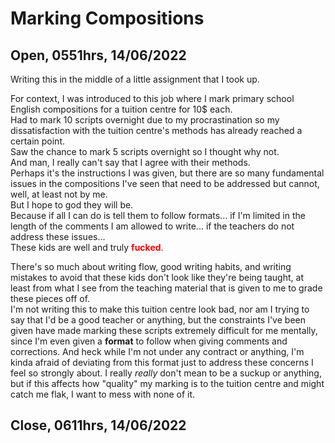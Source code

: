 # Marking Compositions

## Open, 0551hrs, 14/06/2022

Writing this in the middle of a little assignment that I took up.

For context, I was introduced to this job where I mark primary school English compositions for a tuition centre for 10$ each.  
Had to mark 10 scripts overnight due to my procrastination so my dissatisfaction with the tuition centre's methods has already reached a certain point.  
Saw the chance to mark 5 scripts overnight so I thought why not.  
And man, I really can't say that I agree with their methods.  
Perhaps it's the instructions I was given, but there are so many fundamental issues in the compositions I've seen that need to be addressed but cannot, well, at least not by me.  
But I hope to god they will be.  
Because if all I can do is tell them to follow formats... if I'm limited in the length of the comments I am allowed to write... if the teachers do not address these issues...  
These kids are well and truly <span style="color:red">**fucked**</span>.

There's so much about writing flow, good writing habits, and writing mistakes to avoid that these kids don't look like they're being taught, at least from what I see from the teaching material that is given to me to grade these pieces off of.  
I'm not writing this to make this tuition centre look bad, nor am I trying to say that I'd be a good teacher or anything, but the constraints I've been given have made marking these scripts extremely difficult for me mentally, since I'm even given a **format** to follow when giving comments and corrections. And heck while I'm not under any contract or anything, I'm kinda afraid of deviating from this format just to address these concerns I feel so strongly about. I really *really* don't mean to be a suckup or anything, but if this affects how "quality" my marking is to the tuition centre and might catch me flak, I want to mess with none of it.

## Close, 0611hrs, 14/06/2022
